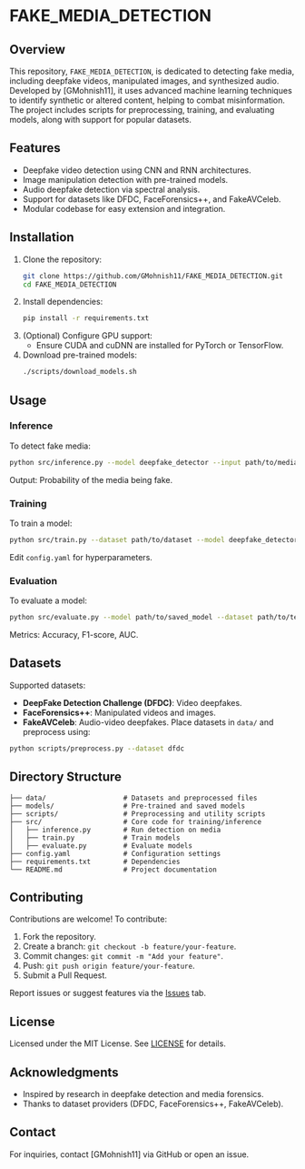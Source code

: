 # FAKE_MEDIA_DETECTION

## Overview
This repository, `FAKE_MEDIA_DETECTION`, is dedicated to detecting fake media, including deepfake videos, manipulated images, and synthesized audio. Developed by [GMohnish11], it uses advanced machine learning techniques to identify synthetic or altered content, helping to combat misinformation. The project includes scripts for preprocessing, training, and evaluating models, along with support for popular datasets.

## Features
- Deepfake video detection using CNN and RNN architectures.
- Image manipulation detection with pre-trained models.
- Audio deepfake detection via spectral analysis.
- Support for datasets like DFDC, FaceForensics++, and FakeAVCeleb.
- Modular codebase for easy extension and integration.

## Installation
1. Clone the repository:
   ```bash
   git clone https://github.com/GMohnish11/FAKE_MEDIA_DETECTION.git
   cd FAKE_MEDIA_DETECTION
   ```
2. Install dependencies:
   ```bash
   pip install -r requirements.txt
   ```
3. (Optional) Configure GPU support:
   - Ensure CUDA and cuDNN are installed for PyTorch or TensorFlow.
4. Download pre-trained models:
   ```bash
   ./scripts/download_models.sh
   ```

## Usage
### Inference
To detect fake media:
```bash
python src/inference.py --model deepfake_detector --input path/to/media/sample.mp4
```
Output: Probability of the media being fake.

### Training
To train a model:
```bash
python src/train.py --dataset path/to/dataset --model deepfake_detector --epochs 30
```
Edit `config.yaml` for hyperparameters.

### Evaluation
To evaluate a model:
```bash
python src/evaluate.py --model path/to/saved_model --dataset path/to/test_dataset
```
Metrics: Accuracy, F1-score, AUC.

## Datasets
Supported datasets:
- **DeepFake Detection Challenge (DFDC)**: Video deepfakes.
- **FaceForensics++**: Manipulated videos and images.
- **FakeAVCeleb**: Audio-video deepfakes.
Place datasets in `data/` and preprocess using:
```bash
python scripts/preprocess.py --dataset dfdc
```

## Directory Structure
```
├── data/                   # Datasets and preprocessed files
├── models/                 # Pre-trained and saved models
├── scripts/                # Preprocessing and utility scripts
├── src/                    # Core code for training/inference
│   ├── inference.py        # Run detection on media
│   ├── train.py            # Train models
│   ├── evaluate.py         # Evaluate models
├── config.yaml             # Configuration settings
├── requirements.txt        # Dependencies
└── README.md               # Project documentation
```

## Contributing
Contributions are welcome! To contribute:
1. Fork the repository.
2. Create a branch: `git checkout -b feature/your-feature`.
3. Commit changes: `git commit -m "Add your feature"`.
4. Push: `git push origin feature/your-feature`.
5. Submit a Pull Request.

Report issues or suggest features via the [Issues](https://github.com/GMohnish11/FAKE_MEDIA_DETECTION/issues) tab.

## License
Licensed under the MIT License. See [LICENSE](LICENSE) for details.

## Acknowledgments
- Inspired by research in deepfake detection and media forensics.
- Thanks to dataset providers (DFDC, FaceForensics++, FakeAVCeleb).

## Contact
For inquiries, contact [GMohnish11] via GitHub or open an issue.